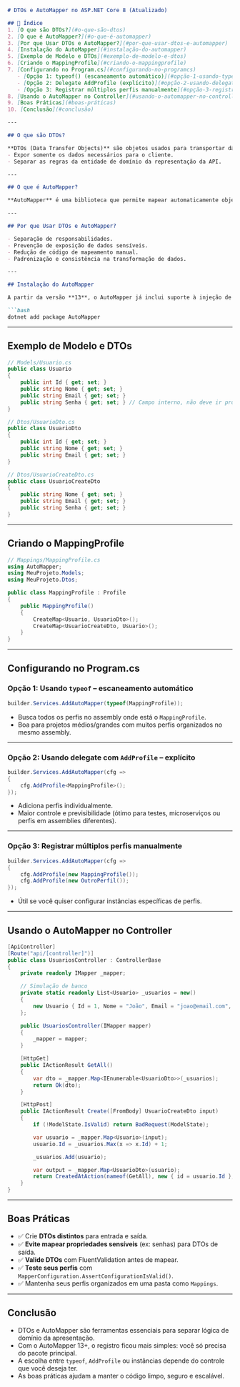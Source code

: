 

```md
# DTOs e AutoMapper no ASP.NET Core 8 (Atualizado)

## 📌 Índice
1. [O que são DTOs?](#o-que-são-dtos)
2. [O que é AutoMapper?](#o-que-é-automapper)
3. [Por que Usar DTOs e AutoMapper?](#por-que-usar-dtos-e-automapper)
4. [Instalação do AutoMapper](#instalação-do-automapper)
5. [Exemplo de Modelo e DTOs](#exemplo-de-modelo-e-dtos)
6. [Criando o MappingProfile](#criando-o-mappingprofile)
7. [Configurando no Program.cs](#configurando-no-programcs)
   - [Opção 1: typeof() (escaneamento automático)](#opção-1-usando-typeof---escaneamento-automático)
   - [Opção 2: Delegate AddProfile (explícito)](#opção-2-usando-delegate-com-addprofile---explícito)
   - [Opção 3: Registrar múltiplos perfis manualmente](#opção-3-registrar-múltiplos-perfis-manualmente)
8. [Usando o AutoMapper no Controller](#usando-o-automapper-no-controller)
9. [Boas Práticas](#boas-práticas)
10. [Conclusão](#conclusão)

---

## O que são DTOs?

**DTOs (Data Transfer Objects)** são objetos usados para transportar dados entre processos e camadas da aplicação. Eles servem para:
- Expor somente os dados necessários para o cliente.
- Separar as regras da entidade de domínio da representação da API.

---

## O que é AutoMapper?

**AutoMapper** é uma biblioteca que permite mapear automaticamente objetos de um tipo para outro (ex: `Usuario` para `UsuarioDto`), reduzindo código repetitivo e aumentando a coesão.

---

## Por que Usar DTOs e AutoMapper?

- Separação de responsabilidades.
- Prevenção de exposição de dados sensíveis.
- Redução de código de mapeamento manual.
- Padronização e consistência na transformação de dados.

---

## Instalação do AutoMapper

A partir da versão **13**, o AutoMapper já inclui suporte à injeção de dependência, e **não é mais necessário instalar o pacote `AutoMapper.Extensions.Microsoft.DependencyInjection`**.

```bash
dotnet add package AutoMapper
```

---

## Exemplo de Modelo e DTOs

```csharp
// Models/Usuario.cs
public class Usuario
{
    public int Id { get; set; }
    public string Nome { get; set; }
    public string Email { get; set; }
    public string Senha { get; set; } // Campo interno, não deve ir pro DTO
}
```

```csharp
// Dtos/UsuarioDto.cs
public class UsuarioDto
{
    public int Id { get; set; }
    public string Nome { get; set; }
    public string Email { get; set; }
}

// Dtos/UsuarioCreateDto.cs
public class UsuarioCreateDto
{
    public string Nome { get; set; }
    public string Email { get; set; }
    public string Senha { get; set; }
}
```

---

## Criando o MappingProfile

```csharp
// Mappings/MappingProfile.cs
using AutoMapper;
using MeuProjeto.Models;
using MeuProjeto.Dtos;

public class MappingProfile : Profile
{
    public MappingProfile()
    {
        CreateMap<Usuario, UsuarioDto>();
        CreateMap<UsuarioCreateDto, Usuario>();
    }
}
```

---

## Configurando no Program.cs

### Opção 1: Usando `typeof` – escaneamento automático

```csharp
builder.Services.AddAutoMapper(typeof(MappingProfile));
```

- Busca todos os perfis no assembly onde está o `MappingProfile`.
- Boa para projetos médios/grandes com muitos perfis organizados no mesmo assembly.

---

### Opção 2: Usando delegate com `AddProfile` – explícito

```csharp
builder.Services.AddAutoMapper(cfg =>
{
    cfg.AddProfile<MappingProfile>();
});
```

- Adiciona perfis individualmente.
- Maior controle e previsibilidade (ótimo para testes, microserviços ou perfis em assemblies diferentes).

---

### Opção 3: Registrar múltiplos perfis manualmente

```csharp
builder.Services.AddAutoMapper(cfg =>
{
    cfg.AddProfile(new MappingProfile());
    cfg.AddProfile(new OutroPerfil());
});
```

- Útil se você quiser configurar instâncias específicas de perfis.

---

## Usando o AutoMapper no Controller

```csharp
[ApiController]
[Route("api/[controller]")]
public class UsuariosController : ControllerBase
{
    private readonly IMapper _mapper;

    // Simulação de banco
    private static readonly List<Usuario> _usuarios = new()
    {
        new Usuario { Id = 1, Nome = "João", Email = "joao@email.com", Senha = "123" }
    };

    public UsuariosController(IMapper mapper)
    {
        _mapper = mapper;
    }

    [HttpGet]
    public IActionResult GetAll()
    {
        var dto = _mapper.Map<IEnumerable<UsuarioDto>>(_usuarios);
        return Ok(dto);
    }

    [HttpPost]
    public IActionResult Create([FromBody] UsuarioCreateDto input)
    {
        if (!ModelState.IsValid) return BadRequest(ModelState);

        var usuario = _mapper.Map<Usuario>(input);
        usuario.Id = _usuarios.Max(x => x.Id) + 1;

        _usuarios.Add(usuario);

        var output = _mapper.Map<UsuarioDto>(usuario);
        return CreatedAtAction(nameof(GetAll), new { id = usuario.Id }, output);
    }
}
```

---

## Boas Práticas

- ✅ Crie **DTOs distintos** para entrada e saída.
- ✅ **Evite mapear propriedades sensíveis** (ex: senhas) para DTOs de saída.
- ✅ **Valide DTOs** com FluentValidation antes de mapear.
- ✅ **Teste seus perfis** com `MapperConfiguration.AssertConfigurationIsValid()`.
- ✅ Mantenha seus perfis organizados em uma pasta como `Mappings`.

---

## Conclusão

- DTOs e AutoMapper são ferramentas essenciais para separar lógica de domínio da apresentação.
- Com o AutoMapper 13+, o registro ficou mais simples: você só precisa do pacote principal.
- A escolha entre `typeof`, `AddProfile` ou instâncias depende do controle que você deseja ter.
- As boas práticas ajudam a manter o código limpo, seguro e escalável.
```

